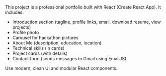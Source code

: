 <!-- Use this file to provide workspace-specific custom instructions to Copilot. For more details, visit https://code.visualstudio.com/docs/copilot/copilot-customization#_use-a-githubcopilotinstructionsmd-file -->

This project is a professional portfolio built with React (Create React App). It includes:
- Introduction section (tagline, profile links, email, download resume, view projects)
- Profile photo
- Carousel for hackathon pictures
- About Me (description, education, location)
- Technical skills (in cards)
- Project cards (with details)
- Contact form (sends messages to Gmail using EmailJS)

Use modern, clean UI and modular React components.
